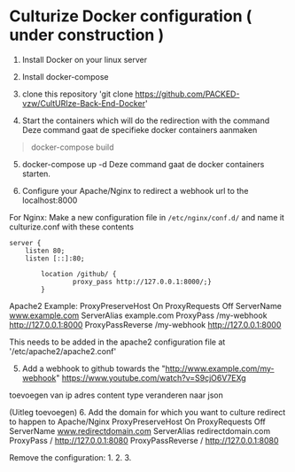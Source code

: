 

# Culturize Docker configuration ( under construction )

1. Install Docker on your linux server

2. Install docker-compose

3. clone this repository 'git clone https://github.com/PACKED-vzw/CultURIze-Back-End-Docker'

4. Start the containers which will do the redirection with the command
Deze command gaat de specifieke docker containers aanmaken 
> docker-compose build

5. docker-compose up -d
Deze command gaat de docker containers starten. 

6. Configure your Apache/Nginx to redirect a webhook url to the localhost:8000

For Nginx:
Make a new configuration file in `/etc/nginx/conf.d/` and name it culturize.conf with these contents

```
server {
    listen 80;
    listen [::]:80;

        location /github/ {
                proxy_pass http://127.0.0.1:8000/;}
        } 
```          


Apache2 Example:
<VirtualHost example.com:80>
    ProxyPreserveHost On
    ProxyRequests Off
    ServerName www.example.com
    ServerAlias example.com
    ProxyPass /my-webhook http://127.0.0.1:8000
    ProxyPassReverse /my-webhook http://127.0.0.1:8000
</VirtualHost>

This needs to be added in the apache2 configuration file at  '/etc/apache2/apache2.conf' 

5. Add a webhook to github towards the "http://www.example.com/my-webhook"
https://www.youtube.com/watch?v=S9cjO6V7EXg

toevoegen van ip adres content type veranderen naar json

(Uitleg toevoegen)
6. Add the domain for which you want to culture redirect to happen to Apache/Nginx
<VirtualHost redirectdomain.com:80>
    ProxyPreserveHost On
    ProxyRequests Off
    ServerName www.redirectdomain.com
    ServerAlias redirectdomain.com
    ProxyPass / http://127.0.0.1:8080
    ProxyPassReverse / http://127.0.0.1:8080
</VirtualHost>


Remove the configuration: 
1.
2.
3.

